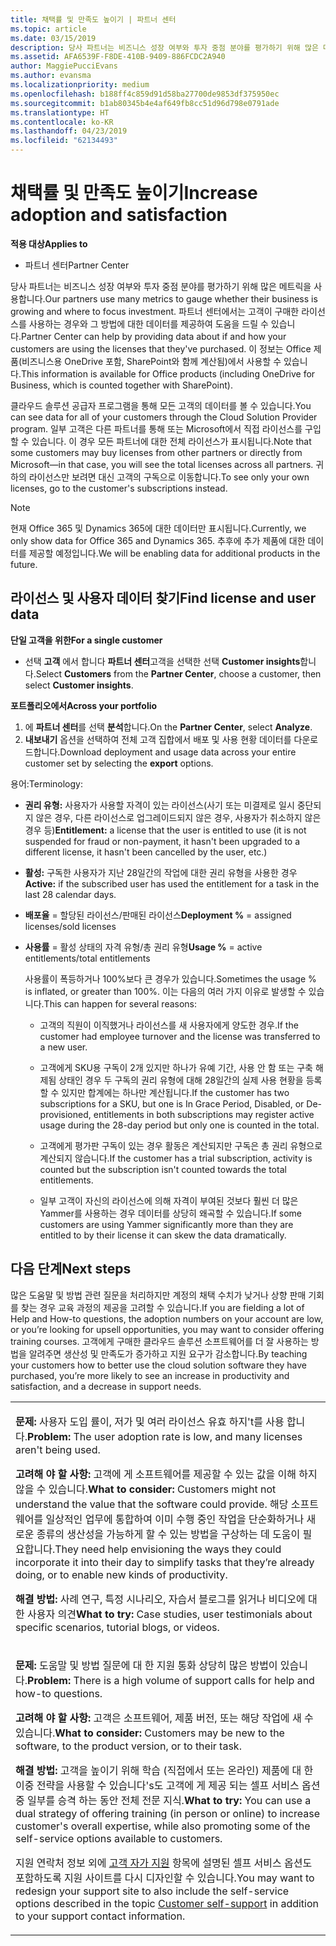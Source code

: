 ```yaml
---
title: 채택률 및 만족도 높이기 | 파트너 센터
ms.topic: article
ms.date: 03/15/2019
description: 당사 파트너는 비즈니스 성장 여부와 투자 중점 분야를 평가하기 위해 많은 메트릭을 사용합니다. 파트너 센터에서는 고객이 구매한 라이선스를 사용하는 경우와 그 방법에 대한 데이터를 제공하여 도움을 드릴 수 있습니다.
ms.assetid: AFA6539F-F8DE-410B-9409-886FCDC2A940
author: MaggiePucciEvans
ms.author: evansma
ms.localizationpriority: medium
ms.openlocfilehash: b188ff4c859d91d58ba27700de9853df375950ec
ms.sourcegitcommit: b1ab80345b4e4af649fb8cc51d96d798e0791ade
ms.translationtype: HT
ms.contentlocale: ko-KR
ms.lasthandoff: 04/23/2019
ms.locfileid: "62134493"
---
```

# <a name="increase-adoption-and-satisfaction"></a><span data-ttu-id="2932e-104">채택률 및 만족도 높이기</span><span class="sxs-lookup"><span data-stu-id="2932e-104">Increase adoption and satisfaction</span></span>

<span data-ttu-id="2932e-105">**적용 대상**</span><span class="sxs-lookup"><span data-stu-id="2932e-105">**Applies to**</span></span>

-  <span data-ttu-id="2932e-106">파트너 센터</span><span class="sxs-lookup"><span data-stu-id="2932e-106">Partner Center</span></span>

<span data-ttu-id="2932e-107">당사 파트너는 비즈니스 성장 여부와 투자 중점 분야를 평가하기 위해 많은 메트릭을 사용합니다.</span><span class="sxs-lookup"><span data-stu-id="2932e-107">Our partners use many metrics to gauge whether their business is growing and where to focus investment.</span></span> <span data-ttu-id="2932e-108">파트너 센터에서는 고객이 구매한 라이선스를 사용하는 경우와 그 방법에 대한 데이터를 제공하여 도움을 드릴 수 있습니다.</span><span class="sxs-lookup"><span data-stu-id="2932e-108">Partner Center can help by providing data about if and how your customers are using the licenses that they've purchased.</span></span> <span data-ttu-id="2932e-109">이 정보는 Office 제품(비즈니스용 OneDrive 포함, SharePoint와 함께 계산됨)에서 사용할 수 있습니다.</span><span class="sxs-lookup"><span data-stu-id="2932e-109">This information is available for Office products (including OneDrive for Business, which is counted together with SharePoint).</span></span>

<span data-ttu-id="2932e-110">클라우드 솔루션 공급자 프로그램을 통해 모든 고객의 데이터를 볼 수 있습니다.</span><span class="sxs-lookup"><span data-stu-id="2932e-110">You can see data for all of your customers through the Cloud Solution Provider program.</span></span> <span data-ttu-id="2932e-111">일부 고객은 다른 파트너를 통해 또는 Microsoft에서 직접 라이선스를 구입할 수 있습니다. 이 경우 모든 파트너에 대한 전체 라이선스가 표시됩니다.</span><span class="sxs-lookup"><span data-stu-id="2932e-111">Note that some customers may buy licenses from other partners or directly from Microsoft—in that case, you will see the total licenses across all partners.</span></span> <span data-ttu-id="2932e-112">귀하의 라이선스만 보려면 대신 고객의 구독으로 이동합니다.</span><span class="sxs-lookup"><span data-stu-id="2932e-112">To see only your own licenses, go to the customer's subscriptions instead.</span></span>

> [!NOTE]  
>  <span data-ttu-id="2932e-113">현재 Office 365 및 Dynamics 365에 대한 데이터만 표시됩니다.</span><span class="sxs-lookup"><span data-stu-id="2932e-113">Currently, we only show data for Office 365 and Dynamics 365.</span></span> <span data-ttu-id="2932e-114">추후에 추가 제품에 대한 데이터를 제공할 예정입니다.</span><span class="sxs-lookup"><span data-stu-id="2932e-114">We will be enabling data for additional products in the future.</span></span>

## <a name="find-license-and-user-data"></a><span data-ttu-id="2932e-115">라이선스 및 사용자 데이터 찾기</span><span class="sxs-lookup"><span data-stu-id="2932e-115">Find license and user data</span></span>


<span data-ttu-id="2932e-116">**단일 고객을 위한**</span><span class="sxs-lookup"><span data-stu-id="2932e-116">**For a single customer**</span></span>

-   <span data-ttu-id="2932e-117">선택 **고객** 에서 합니다 **파트너 센터**고객을 선택한 선택 **Customer insights**합니다.</span><span class="sxs-lookup"><span data-stu-id="2932e-117">Select **Customers** from the **Partner Center**, choose a customer, then select **Customer insights**.</span></span>

<span data-ttu-id="2932e-118">**포트폴리오에서**</span><span class="sxs-lookup"><span data-stu-id="2932e-118">**Across your portfolio**</span></span>

1.  <span data-ttu-id="2932e-119">에 **파트너 센터**를 선택 **분석**합니다.</span><span class="sxs-lookup"><span data-stu-id="2932e-119">On the **Partner Center**, select **Analyze**.</span></span>
2.  <span data-ttu-id="2932e-120">**내보내기** 옵션을 선택하여 전체 고객 집합에서 배포 및 사용 현황 데이터를 다운로드합니다.</span><span class="sxs-lookup"><span data-stu-id="2932e-120">Download deployment and usage data across your entire customer set by selecting the **export** options.</span></span>

<span data-ttu-id="2932e-121">용어:</span><span class="sxs-lookup"><span data-stu-id="2932e-121">Terminology:</span></span>

-   <span data-ttu-id="2932e-122">**권리 유형:** 사용자가 사용할 자격이 있는 라이선스(사기 또는 미결제로 일시 중단되지 않은 경우, 다른 라이선스로 업그레이드되지 않은 경우, 사용자가 취소하지 않은 경우 등)</span><span class="sxs-lookup"><span data-stu-id="2932e-122">**Entitlement:** a license that the user is entitled to use (it is not suspended for fraud or non-payment, it hasn't been upgraded to a different license, it hasn't been cancelled by the user, etc.)</span></span>

-   <span data-ttu-id="2932e-123">**활성:** 구독한 사용자가 지난 28일간의 작업에 대한 권리 유형을 사용한 경우</span><span class="sxs-lookup"><span data-stu-id="2932e-123">**Active:** if the subscribed user has used the entitlement for a task in the last 28 calendar days.</span></span>

-   <span data-ttu-id="2932e-124">**배포율** = 할당된 라이선스/판매된 라이선스</span><span class="sxs-lookup"><span data-stu-id="2932e-124">**Deployment %** = assigned licenses/sold licenses</span></span>

-   <span data-ttu-id="2932e-125">**사용률** = 활성 상태의 자격 유형/총 권리 유형</span><span class="sxs-lookup"><span data-stu-id="2932e-125">**Usage %** = active entitlements/total entitlements</span></span>

    <span data-ttu-id="2932e-126">사용률이 폭등하거나 100%보다 큰 경우가 있습니다.</span><span class="sxs-lookup"><span data-stu-id="2932e-126">Sometimes the usage % is inflated, or greater than 100%.</span></span> <span data-ttu-id="2932e-127">이는 다음의 여러 가지 이유로 발생할 수 있습니다.</span><span class="sxs-lookup"><span data-stu-id="2932e-127">This can happen for several reasons:</span></span>

    -   <span data-ttu-id="2932e-128">고객의 직원이 이직했거나 라이선스를 새 사용자에게 양도한 경우.</span><span class="sxs-lookup"><span data-stu-id="2932e-128">If the customer had employee turnover and the license was transferred to a new user.</span></span>

    -   <span data-ttu-id="2932e-129">고객에게 SKU용 구독이 2개 있지만 하나가 유예 기간, 사용 안 함 또는 구축 해제됨 상태인 경우 두 구독의 권리 유형에 대해 28일간의 실제 사용 현황을 등록할 수 있지만 합계에는 하나만 계산됩니다.</span><span class="sxs-lookup"><span data-stu-id="2932e-129">If the customer has two subscriptions for a SKU, but one is In Grace Period, Disabled, or De-provisioned, entitlements in both subscriptions may register active usage during the 28-day period but only one is counted in the total.</span></span>

    -   <span data-ttu-id="2932e-130">고객에게 평가판 구독이 있는 경우 활동은 계산되지만 구독은 총 권리 유형으로 계산되지 않습니다.</span><span class="sxs-lookup"><span data-stu-id="2932e-130">If the customer has a trial subscription, activity is counted but the subscription isn't counted towards the total entitlements.</span></span>

    -   <span data-ttu-id="2932e-131">일부 고객이 자신의 라이선스에 의해 자격이 부여된 것보다 훨씬 더 많은 Yammer를 사용하는 경우 데이터를 상당히 왜곡할 수 있습니다.</span><span class="sxs-lookup"><span data-stu-id="2932e-131">If some customers are using Yammer significantly more than they are entitled to by their license it can skew the data dramatically.</span></span>

## <a name="next-steps"></a><span data-ttu-id="2932e-132">다음 단계</span><span class="sxs-lookup"><span data-stu-id="2932e-132">Next steps</span></span>


<span data-ttu-id="2932e-133">많은 도움말 및 방법 관련 질문을 처리하지만 계정의 채택 수치가 낮거나 상향 판매 기회를 찾는 경우 교육 과정의 제공을 고려할 수 있습니다.</span><span class="sxs-lookup"><span data-stu-id="2932e-133">If you are fielding a lot of Help and How-to questions, the adoption numbers on your account are low, or you’re looking for upsell opportunities, you may want to consider offering training courses.</span></span> <span data-ttu-id="2932e-134">고객에게 구매한 클라우드 솔루션 소프트웨어를 더 잘 사용하는 방법을 알려주면 생산성 및 만족도가 증가하고 지원 요구가 감소합니다.</span><span class="sxs-lookup"><span data-stu-id="2932e-134">By teaching your customers how to better use the cloud solution software they have purchased, you’re more likely to see an increase in productivity and satisfaction, and a decrease in support needs.</span></span>

<table>
<colgroup>
<col width="100%" />
</colgroup>
<tbody>
<tr class="odd">
<td><p><span data-ttu-id="2932e-135"><strong>문제:</strong> 사용자 도입 률이, 저가 및 여러 라이선스 유효 하지&#39;t를 사용 합니다.</span><span class="sxs-lookup"><span data-stu-id="2932e-135"><strong>Problem:</strong> The user adoption rate is low, and many licenses aren&#39;t being used.</span></span></p>
<p><span data-ttu-id="2932e-136"><strong>고려해 야 할 사항:</strong> 고객에 게 소프트웨어를 제공할 수 있는 값을 이해 하지 않을 수 있습니다.</span><span class="sxs-lookup"><span data-stu-id="2932e-136"><strong>What to consider:</strong> Customers might not understand the value that the software could provide.</span></span> <span data-ttu-id="2932e-137">해당 소프트웨어를 일상적인 업무에 통합하여 이미 수행 중인 작업을 단순화하거나 새로운 종류의 생산성을 가능하게 할 수 있는 방법을 구상하는 데 도움이 필요합니다.</span><span class="sxs-lookup"><span data-stu-id="2932e-137">They need help envisioning the ways they could incorporate it into their day to simplify tasks that they’re already doing, or to enable new kinds of productivity.</span></span></p>
<p><span data-ttu-id="2932e-138"><strong>해결 방법:</strong> 사례 연구, 특정 시나리오, 자습서 블로그를 읽거나 비디오에 대 한 사용자 의견</span><span class="sxs-lookup"><span data-stu-id="2932e-138"><strong>What to try:</strong> Case studies, user testimonials about specific scenarios, tutorial blogs, or videos.</span></span></p></td>
</tr>
<tr class="even">
<td><p><span data-ttu-id="2932e-139"><strong>문제:</strong> 도움말 및 방법 질문에 대 한 지원 통화 상당히 많은 방법이 있습니다.</span><span class="sxs-lookup"><span data-stu-id="2932e-139"><strong>Problem:</strong> There is a high volume of support calls for help and how-to questions.</span></span></p>
<p><span data-ttu-id="2932e-140"><strong>고려해 야 할 사항:</strong> 고객은 소프트웨어, 제품 버전, 또는 해당 작업에 새 수 있습니다.</span><span class="sxs-lookup"><span data-stu-id="2932e-140"><strong>What to consider:</strong> Customers may be new to the software, to the product version, or to their task.</span></span></p>
<p><span data-ttu-id="2932e-141"><strong>해결 방법:</strong> 고객을 높이기 위해 학습 (직접에서 또는 온라인) 제품에 대 한 이중 전략을 사용할 수 있습니다&#39;s도 고객에 게 제공 되는 셀프 서비스 옵션 중 일부를 승격 하는 동안 전체 전문 지식.</span><span class="sxs-lookup"><span data-stu-id="2932e-141"><strong>What to try:</strong> You can use a dual strategy of offering training (in person or online) to increase customer&#39;s overall expertise, while also promoting some of the self-service options available to customers.</span></span></p>
<p><span data-ttu-id="2932e-142">지원 연락처 정보 외에 <a href="customer-self-support.md" data-raw-source="[Customer self-support](customer-self-support.md)">고객 자가 지원</a> 항목에 설명된 셀프 서비스 옵션도 포함하도록 지원 사이트를 다시 디자인할 수 있습니다.</span><span class="sxs-lookup"><span data-stu-id="2932e-142">You may want to redesign your support site to also include the self-service options described in the topic <a href="customer-self-support.md" data-raw-source="[Customer self-support](customer-self-support.md)">Customer self-support</a> in addition to your support contact information.</span></span></p></td>
</tr>
</tbody>
</table>

 

 

 



